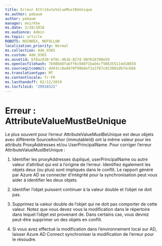 ```yaml
---
title: Erreur AttributeValueMustBeUnique
ms.author: pebaum
author: pebaum
manager: mnirkhe
ms.date: 3/20/2018
ms.audience: Admin
ms.topic: article
ROBOTS: NOINDEX, NOFOLLOW
localization_priority: Normal
ms.collection: Adm_O365
ms.custom: Adm_O365
ms.assetid: bf8ac830-6f0c-4616-827d-987616700e59
ms.openlocfilehash: 7b98b68fabff6c048f1bab6cf506355114d18658
ms.sourcegitcommit: dd43cc0a9470f98b8ef2a3787c823801d674c666
ms.translationtype: MT
ms.contentlocale: fr-FR
ms.lasthandoff: 02/12/2019
ms.locfileid: "29916522"
---
```

# <a name="error-attributevaluemustbeunique"></a>Erreur : AttributeValueMustBeUnique

Le plus souvent pour l’erreur AttributeValueMustBeUnique est deux objets avec différente SourceAnchor (immutableId) ont la même valeur pour les attributs ProxyAddresses et/ou UserPrincipalName. Pour corriger l’erreur AttributeValueMustBeUnique :
  
1. Identifier les proxyAddresses dupliqué, userPrincipalName ou autre valeur d’attribut qui est à l’origine de l’erreur. Identifiez également les objets deux (ou plus) sont impliqués dans le conflit. Le rapport généré par Azure AD se connecter d’intégrité pour la synchronisation peut vous aider à identifier les deux objets.
    
2. Identifier l’objet puissent continuer à la valeur double et l’objet ne doit pas.
    
3. Supprimez la valeur double de l’objet qui ne doit pas comporter de cette valeur. Notez que vous devez vous la modification dans le répertoire dans lequel l’objet est provenant de. Dans certains cas, vous devrez peut-être supprimer un des objets en conflit.
    
4. Si vous avez effectué la modification dans l’environnement local sur AD, laisser Azure AD Connect synchroniser la modification de l’erreur pour le résoudre.
    

